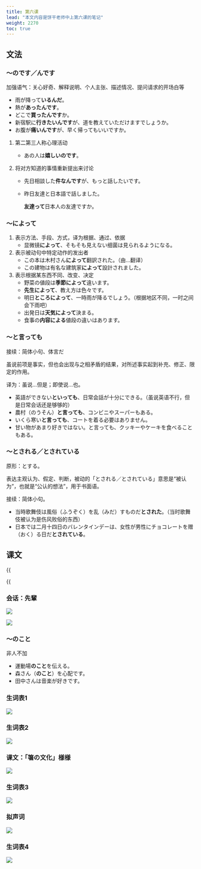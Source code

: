 ```yaml
---
title: 第六课
lead: "本文内容是饼干老师中上第六课的笔记"
weight: 2270
toc: true
---
```


## 文法

### ～のです／んです

加强语气：关心好奇、解释说明、个人主张、描述情况、提问请求的开场白等

- 雨が降って**いるんだ**。
- 熱が**あったんです**。
- どこで**買ったんです**か。
- 新宿駅に**行きたいんです**が、道を教えていただけますでしょうか。
- お腹が**痛いんです**が、早く帰ってもいいですか。

1. 第二第三人称心理活动

   - あの人は**嬉しいのです**。

2. 将对方知道的事情重新提出来讨论

   - 先日相談した**件なんです**が、もっと話したいです。

   - 昨日友達と日本語で話しました。

     **友達って**日本人の友達ですか。

### ～によって

1. 表示方法、手段、方式，译为根据、通过、依据
   - 显微镜**によって**、そもそも見えない细菌は見られるようになる。
2. 表示被动句中特定动作的发出者
   - この本は木村さん**によって**翻訳された。（由...翻译）
   - この建物は有名な建筑家**によって**設計されました。
3. 表示根据某东西不同、改变、决定
   - 野菜の値段は**季節によって**違います。
   - **先生によって**、教え方は色々です。
   - 明日**ところによって**、一時雨が降るでしょう。（根据地区不同，一时之间会下雨吧）
   - 出発日は**天気によって**決まる。
   - 食事の**内容による**値段の違いはあります。

### ～と言っても

接续：简体小句、体言だ

虽说前项是事实，但也会出现与之相矛盾的结果，对所述事实起到补充、修正、限定的作用。

译为：虽说...但是；即使说...也。

- 英語ができない**といっても**、日常会話が十分にできる。（虽说英语不行，但是日常会话还是够够的）
- 農村（のうそん）**と言っても**、コンビニやスーパーもある。
- いくら寒い**と言っても**、コートを着る必要はありません。
- 甘い物があまり好きではない。と言っても、クッキーやケーキを食べることもある。

### ～とされる／とされている

原形：とする。

表达主观认为、假定、判断，被动的「とされる／とされている」意思是“被认为”，也就是“公认的想法”，用于书面语。

接续：简体小句。

- 当時歌舞伎は風俗（ふうぞく）を乱（みだ）すものだ**とされた**。（当时歌舞伎被认为是伤风败俗的东西）
- 日本では二月十四日のバレンタインデーは、女性が男性にチョコレートを赠（おく）る日だ**とされている**。



## 课文

{{<audio caption="单词" src="https://tellyouwhat-static-1251995834.cos.ap-chongqing.myqcloud.com/audios/mu/Lesson06.mp3">}}

{{<audio caption="课文" src="https://tellyouwhat-static-1251995834.cos.ap-chongqing.myqcloud.com/audios/mu_kewen/新版标日中级课文（人教版.上册）5-8课/Lesson06.mp3">}}

### 会话：先輩

![](https://tellyouwhat-static-1251995834.cos.ap-chongqing.myqcloud.com/images/image-20220621222736575.png)

![](https://tellyouwhat-static-1251995834.cos.ap-chongqing.myqcloud.com/images/image-20220621222750588.png)

### ～のこと

非人不加

- 運動場**のこと**を伝える。
- 森さん（**のこと**）を心配です。
- 田中さんは音楽が好きです。

### 生词表1

![](https://tellyouwhat-static-1251995834.cos.ap-chongqing.myqcloud.com/images/image-20220621222814711.png)

### 生词表2

![](https://tellyouwhat-static-1251995834.cos.ap-chongqing.myqcloud.com/images/image-20220621222843757.png)

### 课文：「箸の文化」様様

![](https://tellyouwhat-static-1251995834.cos.ap-chongqing.myqcloud.com/images/image-20220621233852017.png)

### 生词表3

![](https://tellyouwhat-static-1251995834.cos.ap-chongqing.myqcloud.com/images/image-20220621233934135.png)

### 拟声词

![](https://tellyouwhat-static-1251995834.cos.ap-chongqing.myqcloud.com/images/image-20220621234008696.png)

### 生词表4

![](https://tellyouwhat-static-1251995834.cos.ap-chongqing.myqcloud.com/images/image-20220621234036061.png)
